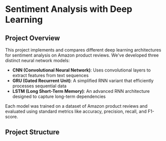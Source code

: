 # Sentiment Analysis with Deep Learning

## Project Overview

This project implements and compares different deep learning architectures for sentiment analysis on Amazon product reviews. We've developed three distinct neural network models:

- **CNN (Convolutional Neural Network)**: Uses convolutional layers to extract features from text sequences
- **GRU (Gated Recurrent Unit)**: A simplified RNN variant that efficiently processes sequential data
- **LSTM (Long Short-Term Memory)**: An advanced RNN architecture designed to capture long-term dependencies

Each model was trained on a dataset of Amazon product reviews and evaluated using standard metrics like accuracy, precision, recall, and F1-score.

## Project Structure
